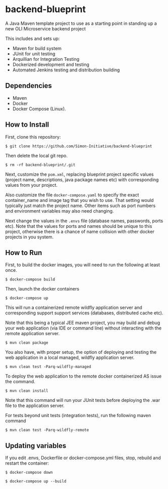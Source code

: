 # backend-blueprint
A Java Maven template project to use as a starting point in standing up a new OLI Microservice backend project

This includes and sets up:
* Maven for build system
* JUnit for unit testing
* Arquillian for Integration Testing
* Dockerized development and testing 
* Automated Jenkins testing and distribution building

## Dependencies
* Maven
* Docker
* Docker Compose (Linux).

## How to Install

First, clone this repository:

```
$ git clone https://github.com/Simon-Initiative/backend-blueprint
```

Then delete the local git repo.

```
$ rm -rf backend-blueprint/.git
```

Next, customize the `pom.xml`, replacing blueprint project specific values 
(project name, descriptions, java package names etc) with corresponding 
values from your project. 

Also customize the file `docker-compose.yaml` to specify the exact container_name and image tag that you wish
to use.  That setting would typically just match the project name. Other items such as port numbers and 
environment variables may also need changing.

Next change the values in the `.envs` file (database names, passwords, ports etc). Note that the 
values for ports and names should be unique to this project, otherwise there is a
chance of name collision with other docker projects in you system.  

## How to Run

First, to build the docker images, you will need to run the following at least once.

```
$ docker-compose build
```

Then, launch the docker containers 
```
$ docker-compose up
```
This will run a containerized remote wildfly application server and corresponding support 
support services (databases, distributed cache etc). 

Note that this being a typical JEE maven project, you may build and debug your web
application (via IDE or command line) without interacting with the remote application 
server.

```
$ mvn clean package
```
You also have, with proper setup, the option of deploying and testing the web application in a local managed,
wildfly application server.
```
$ mvn clean test -Parq-wildfly-managed
```

To deploy the web application to the remote docker containerized AS issue the command.
```
$ mvn clean install
```
Note that this command will run your JUnit tests before deploying the .war file to the 
application server.

For tests beyond unit tests (integration tests), run the following maven command
```
$ mvn clean test -Parq-wildfly-remote
```

## Updating variables

If you edit .envs, Dockerfile or docker-compose.yml files, stop, rebuild and restart the container:

```
$ docker-compose down

$ docker-compose up --build
```
